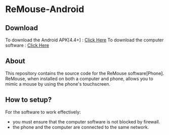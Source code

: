 # ReMouse-Android

## Download 
To download the Android APK[4.4+] : <a href="http://bit.ly/ReMouse-Android">Click Here</a>
To download the computer software : <a href="http://bit.ly/ReMouse-Computer">Click Here</a>

## About
This repository contains the source code for the ReMouse software[Phone]. 
ReMouse, when installed on both a computer and phone, allows you to mimic a mouse by using the phone's touchscreen. 

## How to setup?
For the software to work effectively: 

* you must ensure that the computer software is not blocked by firewall. 
* the phone and the computer are connected to the same network.

